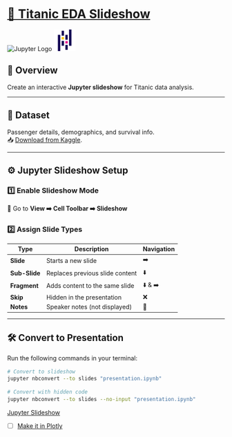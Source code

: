 # [🎥 Titanic EDA Slideshow](https://nisanman.github.io/ML-Projects/#/)

![Jupyter Logo](https://upload.wikimedia.org/wikipedia/commons/3/38/Jupyter_logo.svg)
<a href="https://pandas.pydata.org/" target="_blank"><img src="https://raw.githubusercontent.com/devicons/devicon/master/icons/pandas/pandas-original.svg" width="50"/></a>
## 📌 Overview
Create an interactive **Jupyter slideshow** for Titanic data analysis.

---

## 📂 Dataset
Passenger details, demographics, and survival info.  
📥 [Download from Kaggle](https://www.kaggle.com/competitions/titanic/data).

---

## ⚙️ Jupyter Slideshow Setup
### **1️⃣ Enable Slideshow Mode**
🔹 Go to **View ➡️ Cell Toolbar ➡️ Slideshow**

### **2️⃣ Assign Slide Types**
| Type       | Description                          | Navigation |
|------------|--------------------------------------|------------|
| **Slide**      | Starts a new slide                  | ➡️ |
| **Sub-Slide**  | Replaces previous slide content    | ⬇️ |
| **Fragment**   | Adds content to the same slide     | ⬇️ & ➡️ |
| **Skip**       | Hidden in the presentation         | ❌ |
| **Notes**      | Speaker notes (not displayed)      | 📝 |

---

## 🛠 Convert to Presentation
Run the following commands in your terminal:

```bash
# Convert to slideshow
jupyter nbconvert --to slides "presentation.ipynb"
```
```bash
# Convert with hidden code
jupyter nbconvert --to slides --no-input "presentation.ipynb"
```
[Jupyter Slideshow](https://nisanman.github.io/ML-Projects/#/)

- [ ] [Make it in Plotly](https://digitalhumanities.hkust.edu.hk/tutorials/turn-your-jupyter-notebook-into-interactive-presentation-slides-using-anaconda/) 

